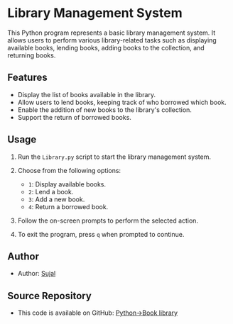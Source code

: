 

# Library Management System

This Python program represents a basic library management system. It allows users to perform various library-related tasks such as displaying available books, lending books, adding books to the collection, and returning books.

## Features

- Display the list of books available in the library.
- Allow users to lend books, keeping track of who borrowed which book.
- Enable the addition of new books to the library's collection.
- Support the return of borrowed books.

## Usage

1. Run the `Library.py` script to start the library management system.

2. Choose from the following options:
   - `1`: Display available books.
   - `2`: Lend a book.
   - `3`: Add a new book.
   - `4`: Return a borrowed book.

3. Follow the on-screen prompts to perform the selected action.

4. To exit the program, press `q` when prompted to continue.

## Author

- Author: [Sujal](https://github.com/Sujal092004/Repositories)

## Source Repository

- This code is available on GitHub: [Python->Book library](https://github.com/Sujal092004/Repositories/tree/main/Python%20programs/Book%20Library)
